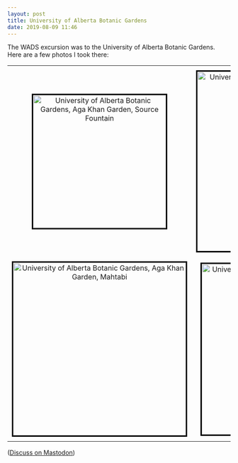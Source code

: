 ```yaml
---
layout: post
title: University of Alberta Botanic Gardens
date: 2019-08-09 11:46
---
```

The WADS excursion was to the University of Alberta Botanic Gardens.
Here are a few photos I took there:

<div><table style="margin-left:auto;margin-right:auto">
<tr style="text-align:center;vertical-align:middle">
<td style="padding:10px"><a href="http://www.ics.uci.edu/~eppstein/pix/uabg/AgaKhanSourceFountain.html"><img src="http://www.ics.uci.edu/~eppstein/pix/uabg/AgaKhanSourceFountain-m.jpg" alt="University of Alberta Botanic Gardens, Aga Khan Garden, Source Fountain" width="300" style="border-style:solid;border-color:black;" /></a></td>
<td style="padding:10px"><a href="http://www.ics.uci.edu/~eppstein/pix/uabg/AgaKhanJilauKhana.html"><img src="http://www.ics.uci.edu/~eppstein/pix/uabg/AgaKhanJilauKhana-m.jpg" alt="University of Alberta Botanic Gardens, Aga Khan Garden, Jilau Khana" width="405" style="border-style:solid;border-color:black;" /></a></td>
</tr><tr style="text-align:center;vertical-align:middle">
<td style="padding:10px"><a href="http://www.ics.uci.edu/~eppstein/pix/uabg/AgaKhanMahtabi.html"><img src="http://www.ics.uci.edu/~eppstein/pix/uabg/AgaKhanMahtabi-m.jpg" alt="University of Alberta Botanic Gardens, Aga Khan Garden, Mahtabi" width="390" style="border-style:solid;border-color:black;" /></a></td>
<td style="padding:10px"><a href="http://www.ics.uci.edu/~eppstein/pix/uabg/WetlandWalkMaysDock.html"><img src="http://www.ics.uci.edu/~eppstein/pix/uabg/WetlandWalkMaysDock-m.jpg" alt="University of Alberta Botanic Gardens, Wetland Walk, May's Dock" width="385" style="border-style:solid;border-color:black;" /></a></td>
</tr></table></div>

([Discuss on Mastodon](https://mathstodon.xyz/@11011110/102588301669141700))